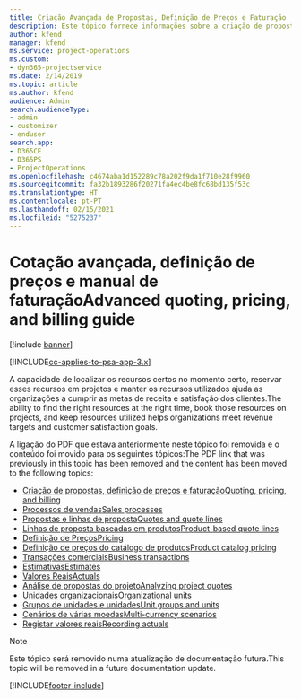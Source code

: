 ```yaml
---
title: Criação Avançada de Propostas, Definição de Preços e Faturação
description: Este tópico fornece informações sobre a criação de propostas, a faturação e a definição de preços no Project Service Automation.
author: kfend
manager: kfend
ms.service: project-operations
ms.custom:
- dyn365-projectservice
ms.date: 2/14/2019
ms.topic: article
ms.author: kfend
audience: Admin
search.audienceType:
- admin
- customizer
- enduser
search.app:
- D365CE
- D365PS
- ProjectOperations
ms.openlocfilehash: c4674aba1d152289c78a202f9da1f710e28f9960
ms.sourcegitcommit: fa32b1893286f20271fa4ec4be8fc68bd135f53c
ms.translationtype: HT
ms.contentlocale: pt-PT
ms.lasthandoff: 02/15/2021
ms.locfileid: "5275237"
---
```

# <a name="advanced-quoting-pricing-and-billing-guide"></a><span data-ttu-id="ec128-103">Cotação avançada, definição de preços e manual de faturação</span><span class="sxs-lookup"><span data-stu-id="ec128-103">Advanced quoting, pricing, and billing guide</span></span>

[!include [banner](../../includes/psa-now-project-operations.md)]

[!INCLUDE[cc-applies-to-psa-app-3.x](../../includes/cc-applies-to-psa-app-3x.md)]

<span data-ttu-id="ec128-104">A capacidade de localizar os recursos certos no momento certo, reservar esses recursos em projetos e manter os recursos utilizados ajuda as organizações a cumprir as metas de receita e satisfação dos clientes.</span><span class="sxs-lookup"><span data-stu-id="ec128-104">The ability to find the right resources at the right time, book those resources on projects, and keep resources utilized helps organizations meet revenue targets and customer satisfaction goals.</span></span> 

<span data-ttu-id="ec128-105">A ligação do PDF que estava anteriormente neste tópico foi removida e o conteúdo foi movido para os seguintes tópicos:</span><span class="sxs-lookup"><span data-stu-id="ec128-105">The PDF link that was previously in this topic has been removed and the content has been moved to the following topics:</span></span>

- [<span data-ttu-id="ec128-106">Criação de propostas, definição de preços e faturação</span><span class="sxs-lookup"><span data-stu-id="ec128-106">Quoting, pricing, and billing</span></span>](../quote-bill-price.md)
- [<span data-ttu-id="ec128-107">Processos de vendas</span><span class="sxs-lookup"><span data-stu-id="ec128-107">Sales processes</span></span>](../basic-sales-process.md)
- [<span data-ttu-id="ec128-108">Propostas e linhas de proposta</span><span class="sxs-lookup"><span data-stu-id="ec128-108">Quotes and quote lines</span></span>](../basic-quote-lines.md)
- [<span data-ttu-id="ec128-109">Linhas de proposta baseadas em produtos</span><span class="sxs-lookup"><span data-stu-id="ec128-109">Product-based quote lines</span></span>](../product-based-quote-lines.md)
- [<span data-ttu-id="ec128-110">Definição de Preços</span><span class="sxs-lookup"><span data-stu-id="ec128-110">Pricing</span></span>](../basic-pricing.md)
- [<span data-ttu-id="ec128-111">Definição de preços do catálogo de produtos</span><span class="sxs-lookup"><span data-stu-id="ec128-111">Product catalog pricing</span></span>](../product-catalog-pricing.md)
- [<span data-ttu-id="ec128-112">Transações comerciais</span><span class="sxs-lookup"><span data-stu-id="ec128-112">Business transactions</span></span>](../basic-business-transactions.md)
- [<span data-ttu-id="ec128-113">Estimativas</span><span class="sxs-lookup"><span data-stu-id="ec128-113">Estimates</span></span>](../estimates.md)
- [<span data-ttu-id="ec128-114">Valores Reais</span><span class="sxs-lookup"><span data-stu-id="ec128-114">Actuals</span></span>](../actuals.md)
- [<span data-ttu-id="ec128-115">Análise de propostas do projeto</span><span class="sxs-lookup"><span data-stu-id="ec128-115">Analyzing project quotes</span></span>](../basic-analyzing-quotes.md)
- [<span data-ttu-id="ec128-116">Unidades organizacionais</span><span class="sxs-lookup"><span data-stu-id="ec128-116">Organizational units</span></span>](../advanced-organizational.md)
- [<span data-ttu-id="ec128-117">Grupos de unidades e unidades</span><span class="sxs-lookup"><span data-stu-id="ec128-117">Unit groups and units</span></span>](../advanced-units.md)
- [<span data-ttu-id="ec128-118">Cenários de várias moedas</span><span class="sxs-lookup"><span data-stu-id="ec128-118">Multi-currency scenarios</span></span>](../advanced-currency.md)
- [<span data-ttu-id="ec128-119">Registar valores reais</span><span class="sxs-lookup"><span data-stu-id="ec128-119">Recording actuals</span></span>](../advanced-actuals.md)

> [!NOTE]
> <span data-ttu-id="ec128-120">Este tópico será removido numa atualização de documentação futura.</span><span class="sxs-lookup"><span data-stu-id="ec128-120">This topic will be removed in a future documentation update.</span></span> 


[!INCLUDE[footer-include](../../includes/footer-banner.md)]
